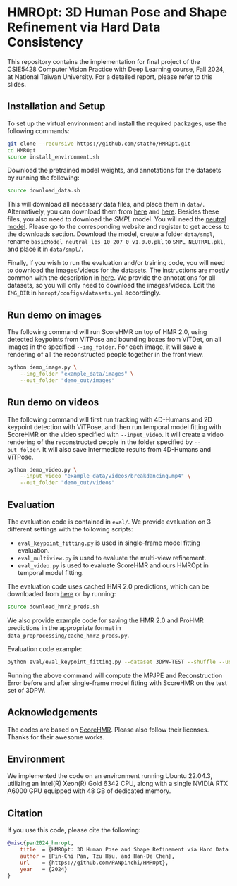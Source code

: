 # HMROpt: 3D Human Pose and Shape Refinement via Hard Data Consistency
This repository contains the implementation for final project of the 	CSIE5428 Computer Vision Practice with Deep Learning course, Fall 2024, at National Taiwan University. For a detailed report, please refer to this slides.


## Installation and Setup
To set up the virtual environment and install the required packages, use the following commands:
```bash
git clone --recursive https://github.com/statho/HMROpt.git
cd HMROpt
source install_environment.sh
```
Download the pretrained model weights, and annotations for the datasets by running the following:
```bash
source download_data.sh
```
This will download all necessary data files, and place them in `data/`. Alternatively, you can download them from [here](https://drive.google.com/file/d/1W53UMg8kee3HGRTNd2aNhMUew_kj36OH/view) and [here](https://drive.google.com/file/d/1f-D3xhQPMC9rwtaCVNoxtD4BQh4oQbY9/view). Besides these files, you also need to download the *SMPL* model. You will need the [neutral model](https://smplify.is.tue.mpg.de/). Please go to the corresponding website and register to get access to the downloads section. Download the model, create a folder `data/smpl`, rename `basicModel_neutral_lbs_10_207_0_v1.0.0.pkl` to `SMPL_NEUTRAL.pkl`, and place it in `data/smpl/`.

Finally, if you wish to run the evaluation and/or training code, you will need to download the images/videos for the datasets. The instructions are mostly common with the description in [here](https://github.com/nkolot/ProHMR/blob/master/dataset_preprocessing/README.md). We provide the annotations for all datasets, so you will only need to download the images/videos. Edit the `IMG_DIR` in `hmropt/configs/datasets.yml` accordingly.


## Run demo on images
The following command will run ScoreHMR on top of HMR 2.0, using detected keypoints from ViTPose and bounding boxes from ViTDet, on all images in the specified `--img_folder`. For each image, it will save a rendering of all the reconstructed people together in the front view.
```bash
python demo_image.py \
    --img_folder "example_data/images" \
    --out_folder "demo_out/images"
```


## Run demo on videos
The following command will first run tracking with 4D-Humans and 2D keypoint detection with ViTPose, and then run temporal model fitting with ScoreHMR on the video specified with `--input_video`. It will create a video rendering of the reconstructed people in the folder specified by `--out_folder`. It will also save intermediate results from 4D-Humans and ViTPose.
```bash
python demo_video.py \
    --input_video "example_data/videos/breakdancing.mp4" \
    --out_folder "demo_out/videos"
```


## Evaluation
The evaluation code is contained in `eval/`. We provide evaluation on 3 different settings with the following scripts:
- `eval_keypoint_fitting.py` is used in single-frame model fitting evaluation.
- `eval_multiview.py` is used to evaluate the multi-view refinement.
- `eval_video.py` is used to evaluate ScoreHMR and ours HMROpt in temporal model fitting.

The evaluation code uses cached HMR 2.0 predictions, which can be downloaded from [here](https://drive.google.com/file/d/1m9lv9uDYosIVZ-u0R3GCy1J1wHYNVUMP/view) or by running:
```bash
source download_hmr2_preds.sh
```

We also provide example code for saving the HMR 2.0 and ProHMR predictions in the appropriate format in `data_preprocessing/cache_hmr2_preds.py`.

Evaluation code example:
```bash
python eval/eval_keypoint_fitting.py --dataset 3DPW-TEST --shuffle --use_default_ckpt
```
Running the above command will compute the MPJPE and Reconstruction Error before and after single-frame model fitting with ScoreHMR on the test set of 3DPW.


## Acknowledgements
The codes are based on [ScoreHMR](https://github.com/statho/ScoreHMR). Please also follow their licenses. Thanks for their awesome works.

## Environment
We implemented the code on an environment running Ubuntu 22.04.3, utilizing an Intel(R) Xeon(R) Gold 6342 CPU, along with a single NVIDIA RTX A6000 GPU equipped with 48 GB of dedicated memory.


## Citation
If you use this code, please cite the following:
```bibtex
@misc{pan2024_hmropt,
    title  = {HMROpt: 3D Human Pose and Shape Refinement via Hard Data Consistency},
    author = {Pin-Chi Pan, Tzu Hsu, and Han-De Chen},
    url    = {https://github.com/PANpinchi/HMROpt},
    year   = {2024}
}
```
